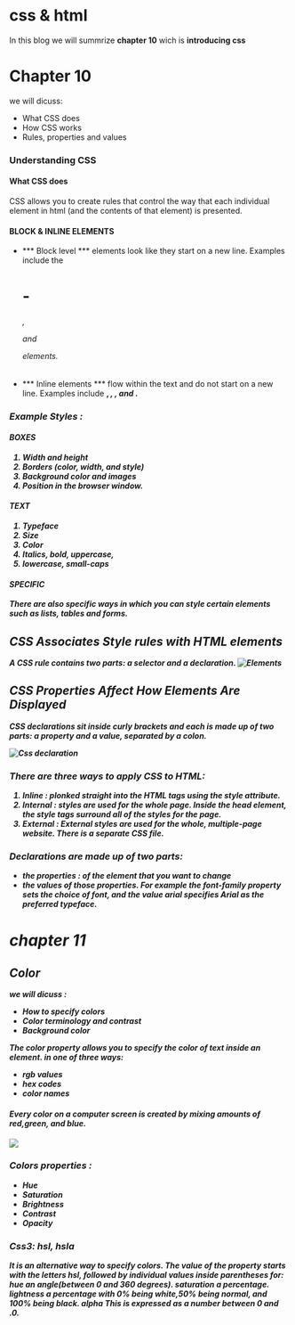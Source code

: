 # css & html

In this blog we will summrize **chapter 10** wich is **introducing css**

# Chapter 10

we will dicuss:

* What CSS does
* How CSS works
* Rules, properties and values

### Understanding CSS

#### What CSS does

CSS allows you to create rules that control the way that each individual element in html (and the contents of that element) is presented.

#### BLOCK & INLINE ELEMENTS

* *** Block level *** elements look like they start on a new line.
Examples include the <h1>-<h6>, <p> and <div> elements.
* *** Inline elements *** flow within the text and do not start on a new
line. Examples include <b>, <i>, <img>, <em> and <span>.

### Example Styles : 

#### BOXES
1. Width and height
1. Borders (color, width, and style)
1. Background color and images
1. Position in the browser window.

#### TEXT 

1. Typeface
1. Size
1. Color
1. Italics, bold, uppercase,
1. lowercase, small-caps

#### SPECIFIC
There are also specific ways in which you can style certain elements such as lists, tables and forms.

## CSS Associates Style rules with HTML elements

A CSS rule contains two parts: a *selector* and a *declaration*.
![Elements](https://drive.google.com/file/d/1UJWNMx4bw7xtpKKn7JUIR36ncvYdqhAg/view?usp=sharing)


## CSS Properties Affect How Elements Are Displayed

CSS declarations sit inside curly brackets and each is made up of two parts: a *property* and a *value*, separated by a colon. 

![Css declaration](https://drive.google.com/file/d/1ni3OfrlXIHUq9wUu-xViF1NdaQEkXixj/view?usp=sharing)

### There are three ways to apply CSS to HTML:
1. **Inline** : plonked straight into the HTML tags using the style attribute.
2. **Internal** : styles are used for the whole page. Inside the head element, the *style* tags surround all of the styles for the page. 
3. **External** : External styles are used for the whole, multiple-page website. There is a *separate CSS file*.

### Declarations are made up of two parts: 
* the properties : of the element that you want to change
*  the values of those properties.
 **For example** the font-family property sets the choice of font, and the value arial specifies Arial as the preferred typeface.


# chapter 11 

## Color

we will dicuss : 
* How to specify colors
* Color terminology and contrast
* Background color

The color property allows you to specify the color of text inside an element.  in one of three ways:

* rgb values
* hex codes
* color names

#### Every color on a computer screen is created by mixing amounts of red,green, and blue. 

![](https://drive.google.com/file/d/1LtmZ41FZcVx9k9O9ozxDqe1AGa4EBl2f/view?usp=sharing)

### Colors properties : 
* Hue 
* Saturation
* Brightness
* Contrast
* Opacity


### Css3: hsl, hsla
It is an alternative way to specify colors.
The value of the property starts
with the letters hsl, followed
by individual values inside
parentheses for:
**hue**
 an angle(between 0 and 360 degrees).
**saturation**
a percentage.
**lightness**
 a percentage with 0% being white,50% being normal, and 100% being black.
**alpha**
This is expressed as a number between 0 and .0.